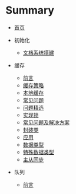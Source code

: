 # Summary

* [首页](README.md)

* 初始化
  - [文档系统搭建](文档系统搭建.md) 
  
* 缓存
  *  [前言](缓存/SUMMARY.md) 
  *  [缓存策略](缓存/缓存策略.md) 
  *  [本地缓存](缓存/本地缓存.md) 
  *  [常见问题](缓存/常见问题.md) 
  *  [问题精选](缓存/问题精选.md) 
  *  [实现锁](缓存/实现锁.md) 
  *  [常见问题及解决方案](缓存/常见问题及解决方案.md) 
  *  [封装类](缓存/封装类.md)  
  *  [应用](缓存/应用.md) 
  *  [数据类型](缓存/数据类型.md) 
  *  [特殊数据类型](缓存/特殊数据类型.md) 
  *  [主从同步](缓存/主从同步.md) 
  
* 队列
  * [前言](队列/README.md) 

